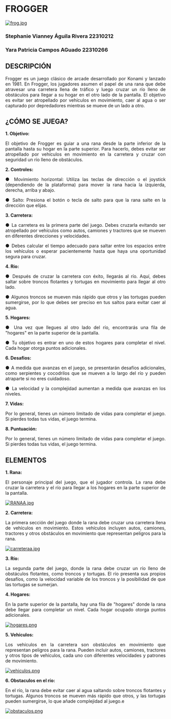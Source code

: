 # **FROGGER**

[![frog.jpg](https://i.postimg.cc/qBFsYqF7/frog.jpg)](https://postimg.cc/c6Qttx0q)

### Stephanie Vianney Águila Rivera 22310212
### Yara Patricia Campos AGuado 22310266

## DESCRIPCIÓN
<div style="text-align: justify"> Frogger es un juego clásico de arcade desarrollado por Konami y lanzado en 1981. En Frogger, los jugadores asumen el papel de una rana que debe atravesar una carretera llena de tráfico y luego cruzar un río lleno de obstáculos para llegar a su hogar en el otro lado de la pantalla. El objetivo es evitar ser atropellado por vehículos en movimiento, caer al agua o ser capturado por depredadores mientras se mueve de un lado a otro. </div>

## ¿CÓMO SE JUEGA?
**1. Objetivo:**
<div style="text-align: justify"> 
El objetivo de Frogger es guiar a una rana desde la parte inferior de la pantalla hasta su hogar en la parte superior. Para hacerlo, debes evitar ser atropellado por vehículos en movimiento en la carretera y cruzar con seguridad un río lleno de obstáculos. </div>

**2. Controles:**
<div style="text-align: justify"> ● Movimiento horizontal: Utiliza las teclas de dirección o el joystick (dependiendo de la plataforma) para mover la rana hacia la izquierda, derecha, arriba y abajo.

● Salto: Presiona el botón o tecla de salto para que la rana salte en la dirección que elijas. </div>

**3. Carretera:**
<div style="text-align: justify"> ● La carretera es la primera parte del juego. Debes cruzarla evitando ser atropellado por vehículos como autos, camiones y tractores que se mueven en diferentes direcciones y velocidades.

● Debes calcular el tiempo adecuado para saltar entre los espacios entre los vehículos o esperar pacientemente hasta que haya una oportunidad segura para cruzar. </div>

**4. Rio:**
<div style="text-align: justify"> ● Después de cruzar la carretera con éxito, llegarás al río. Aquí, debes saltar sobre troncos flotantes y tortugas en movimiento para llegar al otro lado.

● Algunos troncos se mueven más rápido que otros y las tortugas pueden sumergirse, por lo que debes ser preciso en tus saltos para evitar caer al agua. </div>

**5. Hogares:**
<div style="text-align: justify"> ● Una vez que llegues al otro lado del río, encontrarás una fila de "hogares" en la parte superior de la pantalla.

● Tu objetivo es entrar en uno de estos hogares para completar el nivel. Cada hogar otorga puntos adicionales. </div>

**6. Desafios:**
<div style="text-align: justify"> ● A medida que avanzas en el juego, se presentarán desafíos adicionales, como serpientes y cocodrilos que se mueven a lo largo del río y pueden atraparte si no eres cuidadoso.

● La velocidad y la complejidad aumentan a medida que avanzas en los niveles. </div>

**7. Vidas:**
<div style="text-align: justify"> Por lo general, tienes un número limitado de vidas para completar el juego. Si pierdes todas tus vidas, el juego termina. </div>

**8. Puntuación:**
<div style="text-align: justify"> Por lo general, tienes un número limitado de vidas para completar el juego. Si pierdes todas tus vidas, el juego termina. </div>


## ELEMENTOS
**1. Rana:**
<div style="text-align: justify"> El personaje principal del juego, que el jugador controla. La rana debe cruzar la carretera y el río para llegar a los hogares en la parte superior de la pantalla.</div>

[![RANAA.jpg](https://i.postimg.cc/90T8N9Cv/RANAA.jpg)](https://postimg.cc/xNf3XckR)


**2. Carretera:**
<div style="text-align: justify">  La primera sección del juego donde la rana debe cruzar una carretera llena de vehículos en movimiento. Estos vehículos incluyen autos, camiones, tractores y otros obstáculos en movimiento que representan peligros para la rana. </div>

[![carreteraa.jpg](https://i.postimg.cc/1XJnSCm6/carreteraa.jpg)](https://postimg.cc/T55YqcWY)

**3. Río:**
<div style="text-align: justify"> La segunda parte del juego, donde la rana debe cruzar un río lleno de obstáculos flotantes, como troncos y tortugas. El río presenta sus propios desafíos, como la velocidad variable de los troncos y la posibilidad de que las tortugas se sumerjan. </div>


**4. Hogares:**
<div style="text-align: justify"> En la parte superior de la pantalla, hay una fila de "hogares" donde la rana debe llegar para completar un nivel. Cada hogar ocupado otorga puntos adicionales. </div>

[![hogares.png](https://i.postimg.cc/BnG6yfcy/hogares.png)](https://postimg.cc/kBfq6ZHF)

**5. Vehículos:**
<div style="text-align: justify"> Los vehículos en la carretera son obstáculos en movimiento que representan peligros para la rana. Pueden incluir autos, camiones, tractores y otros tipos de vehículos, cada uno con diferentes velocidades y patrones de movimiento. </div>

[![vehiculos.png](https://i.postimg.cc/VNKkdrQQ/vehiculos.png)](https://postimg.cc/cK8SzJLX)

**6. Obstaculos en el río:**
<div style="text-align: justify"> En el río, la rana debe evitar caer al agua saltando sobre troncos flotantes y tortugas. Algunos troncos se mueven más rápido que otros, y las tortugas pueden sumergirse, lo que añade complejidad al juego.e </div>

[![obstaculos.png](https://i.postimg.cc/W3tbrNTD/obstaculos.png)](https://postimg.cc/CBTgpVZY)

<div style="text-align: justify">  </div>